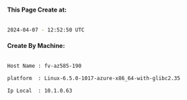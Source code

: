 
   
#### This Page Create at:

```bash

2024-04-07 - 12:52:50 UTC

```

#### Create By Machine:

```bash

Host Name : fv-az585-190

platform  : Linux-6.5.0-1017-azure-x86_64-with-glibc2.35

Ip Local  : 10.1.0.63

```

